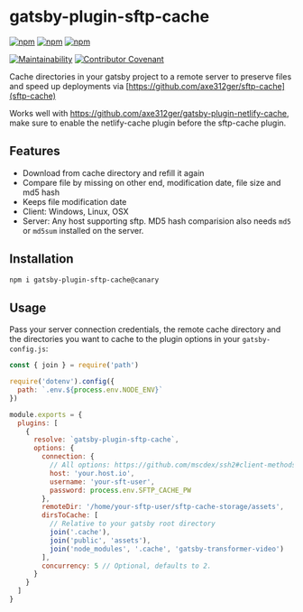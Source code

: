 # gatsby-plugin-sftp-cache

[![npm](https://img.shields.io/npm/v/gatsby-plugin-sftp-cache.svg?label=npm@latest)](https://www.npmjs.com/package/gatsby-plugin-sftp-cache)
[![npm](https://img.shields.io/npm/v/gatsby-plugin-sftp-cache/canary.svg)](https://www.npmjs.com/package/gatsby-plugin-sftp-cache)
[![npm](https://img.shields.io/npm/dm/gatsby-plugin-sftp-cache.svg)](https://www.npmjs.com/package/gatsby-plugin-sftp-cache)

[![Maintainability](https://api.codeclimate.com/v1/badges/fc81fa5e535561c0a6ff/maintainability)](https://codeclimate.com/github/axe312ger/gatsby-plugin-sftp-cache/maintainability)
[![Contributor Covenant](https://img.shields.io/badge/Contributor%20Covenant-v1.4%20adopted-ff69b4.svg)](CODE_OF_CONDUCT.md)

Cache directories in your gatsby project to a remote server to preserve files and speed up deployments via [https://github.com/axe312ger/sftp-cache](sftp-cache)

Works well with https://github.com/axe312ger/gatsby-plugin-netlify-cache, make sure to enable the netlify-cache plugin before the sftp-cache plugin.

## Features

* Download from cache directory and refill it again
* Compare file by missing on other end, modification date, file size and md5 hash
* Keeps file modification date
* Client: Windows, Linux, OSX
* Server: Any host supporting sftp. MD5 hash comparision also needs `md5` or `md5sum` installed on the server.

## Installation

```sh
npm i gatsby-plugin-sftp-cache@canary
```

## Usage

Pass your server connection credentials, the remote cache directory and the directories you want to cache to the plugin options in your `gatsby-config.js`:

```js
const { join } = require('path')

require('dotenv').config({
  path: `.env.${process.env.NODE_ENV}`
})

module.exports = {
  plugins: [
    {
      resolve: `gatsby-plugin-sftp-cache`,
      options: {
        connection: {
          // All options: https://github.com/mscdex/ssh2#client-methods
          host: 'your.host.io',
          username: 'your-sft-user',
          password: process.env.SFTP_CACHE_PW
        },
        remoteDir: '/home/your-sftp-user/sftp-cache-storage/assets',
        dirsToCache: [
          // Relative to your gatsby root directory
          join('.cache'),
          join('public', 'assets'),
          join('node_modules', '.cache', 'gatsby-transformer-video')
        ],
        concurrency: 5 // Optional, defaults to 2.
      }
    }
  ]
}
```
